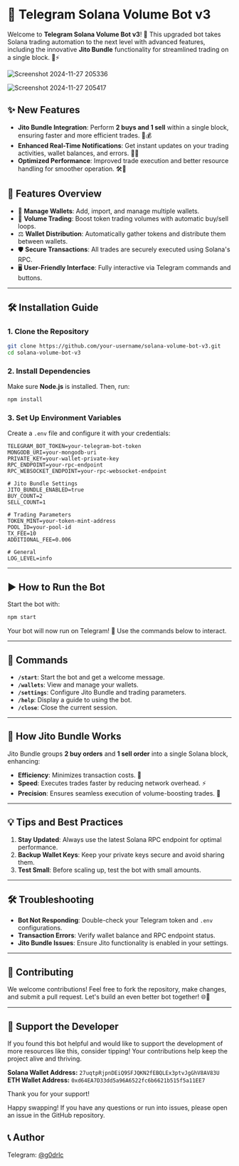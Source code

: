 # 🚀 Telegram Solana Volume Bot v3

Welcome to **Telegram Solana Volume Bot v3**! 🌟 This upgraded bot takes Solana trading automation to the next level with advanced features, including the innovative **Jito Bundle** functionality for streamlined trading on a single block. 💼⚡

![Screenshot 2024-11-27 205336](https://github.com/user-attachments/assets/4f1e8207-aefd-4888-9758-9ac44f477405)

![Screenshot 2024-11-27 205417](https://github.com/user-attachments/assets/ceed1477-1849-4e49-8250-8a30ad8030a3)

## ✨ New Features

- **Jito Bundle Integration**: Perform **2 buys and 1 sell** within a single block, ensuring faster and more efficient trades. 🔗💰
- **Enhanced Real-Time Notifications**: Get instant updates on your trading activities, wallet balances, and errors. 📲📡
- **Optimized Performance**: Improved trade execution and better resource handling for smoother operation. 🛠️🚀

## 🔧 Features Overview

- 💼 **Manage Wallets**: Add, import, and manage multiple wallets.
- 🔄 **Volume Trading**: Boost token trading volumes with automatic buy/sell loops.
- ⚖️ **Wallet Distribution**: Automatically gather tokens and distribute them between wallets.
- 🛡️ **Secure Transactions**: All trades are securely executed using Solana's RPC.
- 🖥️ **User-Friendly Interface**: Fully interactive via Telegram commands and buttons.
  
---

## 🛠️ Installation Guide

### 1. Clone the Repository

```bash
git clone https://github.com/your-username/solana-volume-bot-v3.git
cd solana-volume-bot-v3
```

### 2. Install Dependencies

Make sure **Node.js** is installed. Then, run:

```bash
npm install
```

### 3. Set Up Environment Variables

Create a `.env` file and configure it with your credentials:

```plaintext
TELEGRAM_BOT_TOKEN=your-telegram-bot-token
MONGODB_URI=your-mongodb-uri
PRIVATE_KEY=your-wallet-private-key
RPC_ENDPOINT=your-rpc-endpoint
RPC_WEBSOCKET_ENDPOINT=your-rpc-websocket-endpoint

# Jito Bundle Settings
JITO_BUNDLE_ENABLED=true
BUY_COUNT=2
SELL_COUNT=1

# Trading Parameters
TOKEN_MINT=your-token-mint-address
POOL_ID=your-pool-id
TX_FEE=10
ADDITIONAL_FEE=0.006

# General
LOG_LEVEL=info
```

---

## ▶️ How to Run the Bot

Start the bot with:

```bash
npm start
```

Your bot will now run on Telegram! 🎉 Use the commands below to interact.

---

## 🤖 Commands

- **`/start`**: Start the bot and get a welcome message.
- **`/wallets`**: View and manage your wallets.
- **`/settings`**: Configure Jito Bundle and trading parameters.
- **`/help`**: Display a guide to using the bot.
- **`/close`**: Close the current session.

---

## 📝 How Jito Bundle Works

Jito Bundle groups **2 buy orders** and **1 sell order** into a single Solana block, enhancing:

- **Efficiency**: Minimizes transaction costs. 💸
- **Speed**: Executes trades faster by reducing network overhead. ⚡
- **Precision**: Ensures seamless execution of volume-boosting trades. 🎯

---

## 💡 Tips and Best Practices

1. **Stay Updated**: Always use the latest Solana RPC endpoint for optimal performance.
2. **Backup Wallet Keys**: Keep your private keys secure and avoid sharing them.
3. **Test Small**: Before scaling up, test the bot with small amounts.

---

## 🛠️ Troubleshooting

- **Bot Not Responding**: Double-check your Telegram token and `.env` configurations.
- **Transaction Errors**: Verify wallet balance and RPC endpoint status.
- **Jito Bundle Issues**: Ensure Jito functionality is enabled in your settings.

---

## 🤝 Contributing

We welcome contributions! Feel free to fork the repository, make changes, and submit a pull request. Let's build an even better bot together! 🌐💪

---

## 💖 Support the Developer

If you found this bot helpful and would like to support the development of more resources like this, consider tipping! Your contributions help keep the project alive and thriving.

**Solana Wallet Address:** `27uqtpRjpnDEiQ9SFJQKN2fEBQLEx3ptvJgGhV8AV83U`
**ETH Wallet Address:** `0xd64EA7D33dd5a96A6522fc6b6621b515f5a11EE7`

Thank you for your support!

Happy swapping! If you have any questions or run into issues, please open an issue in the GitHub repository.

## 📞 Author

Telegram: [@g0drlc](https://t.me/g0drlc)
